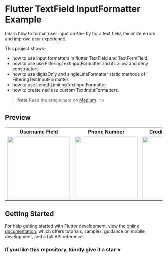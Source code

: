 # Flutter TextField InputFormatter Example

Learn how to format user input on-the-fly for a text field, minimize errors and improve user experience.

This project shows- 
- how to use input formatters in flutter TextField and TextFormField.
- how to use use FilteringTextInputFormatter and its allow and deny constructors.
- how to use digitsOnly and singleLineFormatter static methods of FilteringTextInputFormatter.
- how to use LengthLimitingTextInputFormatter.
- how to create nad use custom TextInputFormatters.

> **Note** 
> Read the article here on [Medium](https://medium.com/@thecodexhubofficial/textinputformatter-in-flutter-format-users-input-on-the-fly-71510af8a44c). 👈

## Preview

<div style="text-align: center">
  <table>
    <tr>
      <th>Username Field</th>
      <th>Phone Number</th>
      <th>Credit Card Number</th>
      <th>Date of Birth</th>
    </tr>
    <tr>
      <td style="text-align: center">
        <img src="media/username.gif" width="200" />
      </td>
      <td style="text-align: center">
        <img src="media/phone_number.gif" width="200"/>
      </td>
      <td style="text-align: center">
        <img src="media/card.gif" width="200" />
      </td>
      <td style="text-align: center">
        <img src="media/dob.gif" width="200"/>
      </td>
    </tr>
  </table>
</div>

## Getting Started

For help getting started with Flutter development, view the
[online documentation](https://docs.flutter.dev/), which offers tutorials,
samples, guidance on mobile development, and a full API reference.

### If you like this repository, kindly give it a star ⭐
